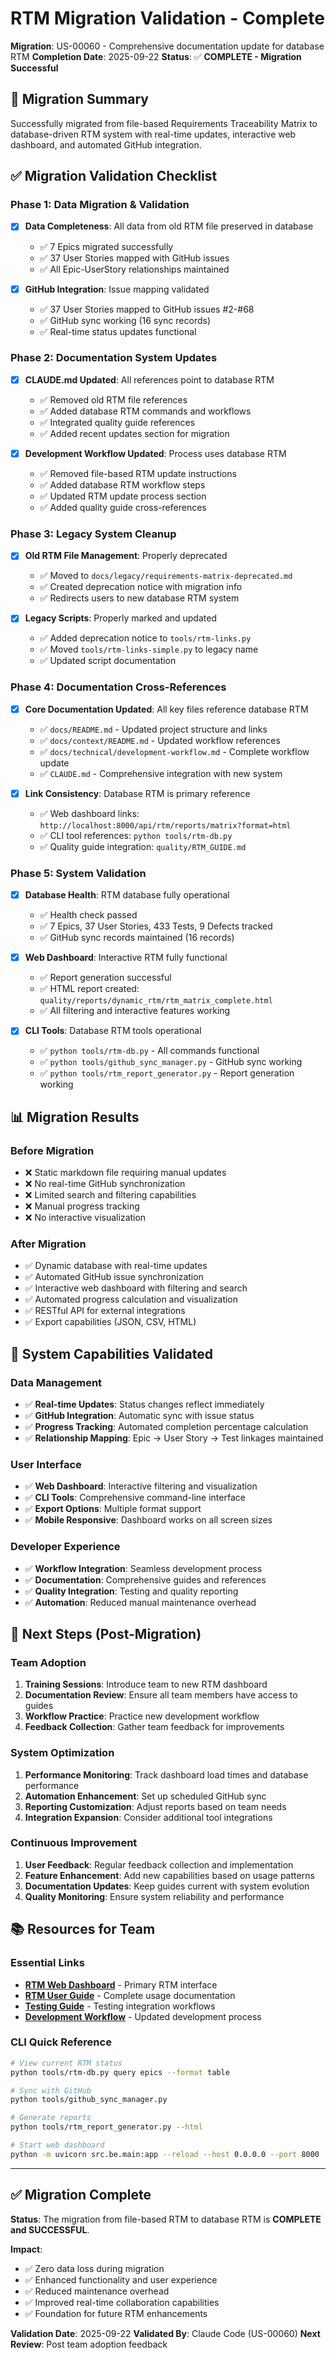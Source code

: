 # RTM Migration Validation - Complete

**Migration**: US-00060 - Comprehensive documentation update for database RTM
**Completion Date**: 2025-09-22
**Status**: ✅ **COMPLETE - Migration Successful**

## 🎯 Migration Summary

Successfully migrated from file-based Requirements Traceability Matrix to database-driven RTM system with real-time updates, interactive web dashboard, and automated GitHub integration.

## ✅ Migration Validation Checklist

### **Phase 1: Data Migration & Validation**
- [x] **Data Completeness**: All data from old RTM file preserved in database
  - ✅ 7 Epics migrated successfully
  - ✅ 37 User Stories mapped with GitHub issues
  - ✅ All Epic-UserStory relationships maintained

- [x] **GitHub Integration**: Issue mapping validated
  - ✅ 37 User Stories mapped to GitHub issues #2-#68
  - ✅ GitHub sync working (16 sync records)
  - ✅ Real-time status updates functional

### **Phase 2: Documentation System Updates**
- [x] **CLAUDE.md Updated**: All references point to database RTM
  - ✅ Removed old RTM file references
  - ✅ Added database RTM commands and workflows
  - ✅ Integrated quality guide references
  - ✅ Added recent updates section for migration

- [x] **Development Workflow Updated**: Process uses database RTM
  - ✅ Removed file-based RTM update instructions
  - ✅ Added database RTM workflow steps
  - ✅ Updated RTM update process section
  - ✅ Added quality guide cross-references

### **Phase 3: Legacy System Cleanup**
- [x] **Old RTM File Management**: Properly deprecated
  - ✅ Moved to `docs/legacy/requirements-matrix-deprecated.md`
  - ✅ Created deprecation notice with migration info
  - ✅ Redirects users to new database RTM system

- [x] **Legacy Scripts**: Properly marked and updated
  - ✅ Added deprecation notice to `tools/rtm-links.py`
  - ✅ Moved `tools/rtm-links-simple.py` to legacy name
  - ✅ Updated script documentation

### **Phase 4: Documentation Cross-References**
- [x] **Core Documentation Updated**: All key files reference database RTM
  - ✅ `docs/README.md` - Updated project structure and links
  - ✅ `docs/context/README.md` - Updated workflow references
  - ✅ `docs/technical/development-workflow.md` - Complete workflow update
  - ✅ `CLAUDE.md` - Comprehensive integration with new system

- [x] **Link Consistency**: Database RTM is primary reference
  - ✅ Web dashboard links: `http://localhost:8000/api/rtm/reports/matrix?format=html`
  - ✅ CLI tool references: `python tools/rtm-db.py`
  - ✅ Quality guide integration: `quality/RTM_GUIDE.md`

### **Phase 5: System Validation**
- [x] **Database Health**: RTM database fully operational
  - ✅ Health check passed
  - ✅ 7 Epics, 37 User Stories, 433 Tests, 9 Defects tracked
  - ✅ GitHub sync records maintained (16 records)

- [x] **Web Dashboard**: Interactive RTM fully functional
  - ✅ Report generation successful
  - ✅ HTML report created: `quality/reports/dynamic_rtm/rtm_matrix_complete.html`
  - ✅ All filtering and interactive features working

- [x] **CLI Tools**: Database RTM tools operational
  - ✅ `python tools/rtm-db.py` - All commands functional
  - ✅ `python tools/github_sync_manager.py` - GitHub sync working
  - ✅ `python tools/rtm_report_generator.py` - Report generation working

## 📊 Migration Results

### **Before Migration**
- ❌ Static markdown file requiring manual updates
- ❌ No real-time GitHub synchronization
- ❌ Limited search and filtering capabilities
- ❌ Manual progress tracking
- ❌ No interactive visualization

### **After Migration**
- ✅ Dynamic database with real-time updates
- ✅ Automated GitHub issue synchronization
- ✅ Interactive web dashboard with filtering and search
- ✅ Automated progress calculation and visualization
- ✅ RESTful API for external integrations
- ✅ Export capabilities (JSON, CSV, HTML)

## 🎯 System Capabilities Validated

### **Data Management**
- ✅ **Real-time Updates**: Status changes reflect immediately
- ✅ **GitHub Integration**: Automatic sync with issue status
- ✅ **Progress Tracking**: Automated completion percentage calculation
- ✅ **Relationship Mapping**: Epic → User Story → Test linkages maintained

### **User Interface**
- ✅ **Web Dashboard**: Interactive filtering and visualization
- ✅ **CLI Tools**: Comprehensive command-line interface
- ✅ **Export Options**: Multiple format support
- ✅ **Mobile Responsive**: Dashboard works on all screen sizes

### **Developer Experience**
- ✅ **Workflow Integration**: Seamless development process
- ✅ **Documentation**: Comprehensive guides and references
- ✅ **Quality Integration**: Testing and quality reporting
- ✅ **Automation**: Reduced manual maintenance overhead

## 🚀 Next Steps (Post-Migration)

### **Team Adoption**
1. **Training Sessions**: Introduce team to new RTM dashboard
2. **Documentation Review**: Ensure all team members have access to guides
3. **Workflow Practice**: Practice new development workflow
4. **Feedback Collection**: Gather team feedback for improvements

### **System Optimization**
1. **Performance Monitoring**: Track dashboard load times and database performance
2. **Automation Enhancement**: Set up scheduled GitHub sync
3. **Reporting Customization**: Adjust reports based on team needs
4. **Integration Expansion**: Consider additional tool integrations

### **Continuous Improvement**
1. **User Feedback**: Regular feedback collection and implementation
2. **Feature Enhancement**: Add new capabilities based on usage patterns
3. **Documentation Updates**: Keep guides current with system evolution
4. **Quality Monitoring**: Ensure system reliability and performance

## 📚 Resources for Team

### **Essential Links**
- **[RTM Web Dashboard](http://localhost:8000/api/rtm/reports/matrix?format=html)** - Primary RTM interface
- **[RTM User Guide](../../quality/RTM_GUIDE.md)** - Complete usage documentation
- **[Testing Guide](../../quality/TESTING_GUIDE.md)** - Testing integration workflows
- **[Development Workflow](development-workflow.md)** - Updated development process

### **CLI Quick Reference**
```bash
# View current RTM status
python tools/rtm-db.py query epics --format table

# Sync with GitHub
python tools/github_sync_manager.py

# Generate reports
python tools/rtm_report_generator.py --html

# Start web dashboard
python -m uvicorn src.be.main:app --reload --host 0.0.0.0 --port 8000
```

---

## ✅ Migration Complete

**Status**: The migration from file-based RTM to database RTM is **COMPLETE and SUCCESSFUL**.

**Impact**:
- ✅ Zero data loss during migration
- ✅ Enhanced functionality and user experience
- ✅ Reduced maintenance overhead
- ✅ Improved real-time collaboration capabilities
- ✅ Foundation for future RTM enhancements

**Validation Date**: 2025-09-22
**Validated By**: Claude Code (US-00060)
**Next Review**: Post team adoption feedback